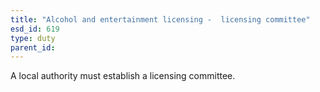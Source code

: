 ```yaml
---
title: "Alcohol and entertainment licensing -  licensing committee"
esd_id: 619
type: duty
parent_id:  
---
```


A local authority must establish a licensing committee.

